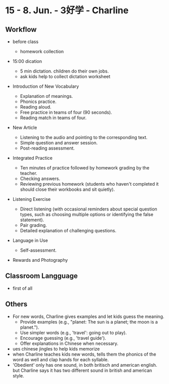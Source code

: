 # 15 - 8. Jun. - 3好学 - Charline

## Workflow

- before class
  - homework collection
- 15:00 dication
  - 5 min dictation. children do their own jobs.
  - ask kids help to collect dictation worksheet
- Introduction of New Vocabulary

  - Explanation of meanings.
  - Phonics practice.
  - Reading aloud.
  - Free practice in teams of four (90 seconds).
  - Reading match in teams of four.

- New Article

  - Listening to the audio and pointing to the corresponding text.
  - Simple question and answer session.
  - Post-reading assessment.

- Integrated Practice

  - Ten minutes of practice followed by homework grading by the teacher.
  - Checking answers.
  - Reviewing previous homework (students who haven't completed it should close their workbooks and sit quietly).

- Listening Exercise

  - Direct listening (with occasional reminders about special question types, such as choosing multiple options or identifying the false statement).
  - Pair grading.
  - Detailed explanation of challenging questions.

- Language in Use

  - Self-assessment.

- Rewards and Photography

## Classroom Langguage

- first of all

## Others

- For new words, Charline gives examples and let kids guess the meaning.
  - Provide examples (e.g., "planet: The sun is a planet; the moon is a planet.").
  - Use simpler words (e.g., 'travel': going out to play).
  - Encourage guessing (e.g., 'travel guide').
  - Offer explanations in Chinese when necessary.
- ues chinese jingles to help kids memorize
- when Charline teaches kids new words, tells them the phonics of the word as well and clap hands for each syllable.
- 'Obedient' only has one sound, in both britisch and american english. but Charline says it has two different sound in british and american style.
